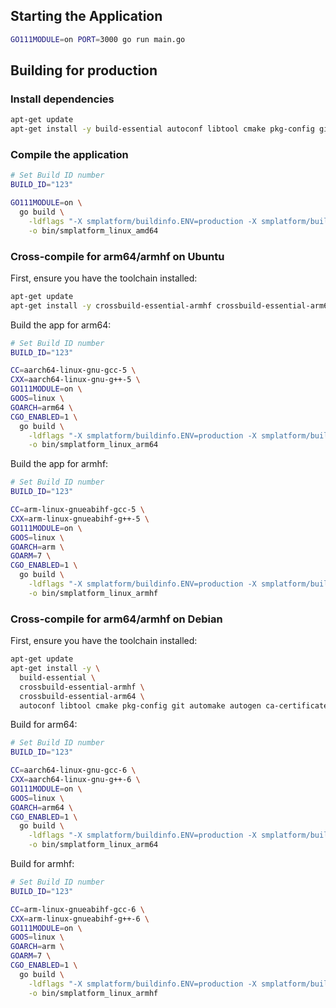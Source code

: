 ## Starting the Application

````sh
GO111MODULE=on PORT=3000 go run main.go
````

## Building for production

### Install dependencies

````sh
apt-get update
apt-get install -y build-essential autoconf libtool cmake pkg-config git automake autogen ca-certificates clang llvm-dev libtool libxml2-dev uuid-dev libssl-dev swig patch make xz-utils cpio
````

### Compile the application

````sh
# Set Build ID number
BUILD_ID="123"

GO111MODULE=on \
  go build \
    -ldflags "-X smplatform/buildinfo.ENV=production -X smplatform/buildinfo.BuildID=$BUILD_ID -X smplatform/buildinfo.BuildTime=$(date -u +'%Y-%m-%dT%H:%M:%S') -X smplatform/buildinfo.CommitHash=$(git log --pretty=format:'%h' -n 1)" \
    -o bin/smplatform_linux_amd64
````

### Cross-compile for arm64/armhf on Ubuntu

First, ensure you have the toolchain installed:

````sh
apt-get update
apt-get install -y crossbuild-essential-armhf crossbuild-essential-arm64
````

Build the app for arm64:

````sh
# Set Build ID number
BUILD_ID="123"

CC=aarch64-linux-gnu-gcc-5 \
CXX=aarch64-linux-gnu-g++-5 \
GO111MODULE=on \
GOOS=linux \
GOARCH=arm64 \
CGO_ENABLED=1 \
  go build \
    -ldflags "-X smplatform/buildinfo.ENV=production -X smplatform/buildinfo.BuildID=$BUILD_ID -X smplatform/buildinfo.BuildTime=$(date -u +'%Y-%m-%dT%H:%M:%S') -X smplatform/buildinfo.CommitHash=$(git log --pretty=format:'%h' -n 1)" \
    -o bin/smplatform_linux_arm64
````

Build the app for armhf:

````sh
# Set Build ID number
BUILD_ID="123"

CC=arm-linux-gnueabihf-gcc-5 \
CXX=arm-linux-gnueabihf-g++-5 \
GO111MODULE=on \
GOOS=linux \
GOARCH=arm \
GOARM=7 \
CGO_ENABLED=1 \
  go build \
    -ldflags "-X smplatform/buildinfo.ENV=production -X smplatform/buildinfo.BuildID=$BUILD_ID -X smplatform/buildinfo.BuildTime=$(date -u +'%Y-%m-%dT%H:%M:%S') -X smplatform/buildinfo.CommitHash=$(git log --pretty=format:'%h' -n 1)" \
    -o bin/smplatform_linux_armhf
````

### Cross-compile for arm64/armhf on Debian

First, ensure you have the toolchain installed:

````sh
apt-get update
apt-get install -y \
  build-essential \
  crossbuild-essential-armhf \
  crossbuild-essential-arm64 \
  autoconf libtool cmake pkg-config git automake autogen ca-certificates clang llvm-dev libtool libxml2-dev uuid-dev libssl-dev swig patch make xz-utils cpio
````

Build for arm64:

````sh
# Set Build ID number
BUILD_ID="123"

CC=aarch64-linux-gnu-gcc-6 \
CXX=aarch64-linux-gnu-g++-6 \
GO111MODULE=on \
GOOS=linux \
GOARCH=arm64 \
CGO_ENABLED=1 \
  go build \
    -ldflags "-X smplatform/buildinfo.ENV=production -X smplatform/buildinfo.BuildID=$BUILD_ID -X smplatform/buildinfo.BuildTime=$(date -u +'%Y-%m-%dT%H:%M:%S') -X smplatform/buildinfo.CommitHash=$(git log --pretty=format:'%h' -n 1)" \
    -o bin/smplatform_linux_arm64
````

Build for armhf:

````sh
# Set Build ID number
BUILD_ID="123"

CC=arm-linux-gnueabihf-gcc-6 \
CXX=arm-linux-gnueabihf-g++-6 \
GO111MODULE=on \
GOOS=linux \
GOARCH=arm \
GOARM=7 \
CGO_ENABLED=1 \
  go build \
    -ldflags "-X smplatform/buildinfo.ENV=production -X smplatform/buildinfo.BuildID=$BUILD_ID -X smplatform/buildinfo.BuildTime=$(date -u +'%Y-%m-%dT%H:%M:%S') -X smplatform/buildinfo.CommitHash=$(git log --pretty=format:'%h' -n 1)" \
    -o bin/smplatform_linux_armhf
````
